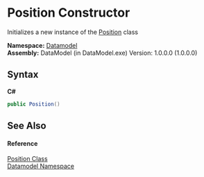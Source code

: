 # Position Constructor 
 

Initializes a new instance of the <a href="ededcdcd-3dcf-e8df-8419-0febda6b6b89">Position</a> class

**Namespace:**&nbsp;<a href="a489f29d-64b3-9193-8c03-5c66a32a78aa">Datamodel</a><br />**Assembly:**&nbsp;DataModel (in DataModel.exe) Version: 1.0.0.0 (1.0.0.0)

## Syntax

**C#**<br />
``` C#
public Position()
```


## See Also


#### Reference
<a href="ededcdcd-3dcf-e8df-8419-0febda6b6b89">Position Class</a><br /><a href="a489f29d-64b3-9193-8c03-5c66a32a78aa">Datamodel Namespace</a><br />